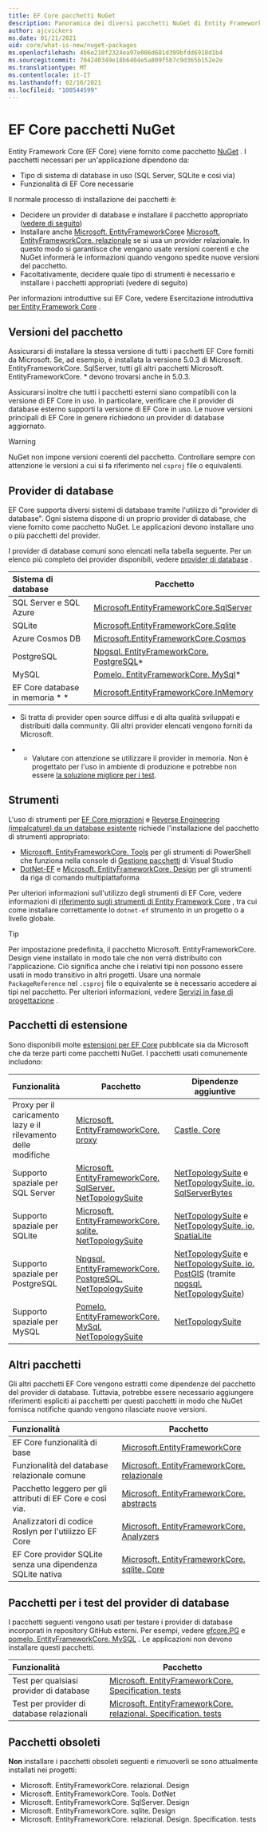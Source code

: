 ```yaml
---
title: EF Core pacchetti NuGet
description: Panoramica dei diversi pacchetti NuGet di Entity Framework Core
author: ajcvickers
ms.date: 01/21/2021
uid: core/what-is-new/nuget-packages
ms.openlocfilehash: 4b6e210f2324ea97e006d681d399bfdd6918d1b4
ms.sourcegitcommit: 704240349e18b6404e5a809f5b7c9d365b152e2e
ms.translationtype: MT
ms.contentlocale: it-IT
ms.lasthandoff: 02/16/2021
ms.locfileid: "100544599"
---
```

# <a name="ef-core-nuget-packages"></a>EF Core pacchetti NuGet

Entity Framework Core (EF Core) viene fornito come pacchetto [NuGet](https://www.nuget.org/) . I pacchetti necessari per un'applicazione dipendono da:

- Tipo di sistema di database in uso (SQL Server, SQLite e così via)
- Funzionalità di EF Core necessarie

Il normale processo di installazione dei pacchetti è:

- Decidere un provider di database e installare il pacchetto appropriato ([vedere di seguito](#database-providers))
- Installare anche [Microsoft. EntityFrameworkCore](https://www.nuget.org/packages/Microsoft.EntityFrameworkCore/)e [Microsoft. EntityFrameworkCore. relazionale](https://www.nuget.org/packages/Microsoft.EntityFrameworkCore.Relational/) se si usa un provider relazionale. In questo modo si garantisce che vengano usate versioni coerenti e che NuGet informerà le informazioni quando vengono spedite nuove versioni del pacchetto.
- Facoltativamente, decidere quale tipo di strumenti è necessario e installare i pacchetti appropriati (vedere di seguito)

Per informazioni introduttive sui EF Core, vedere Esercitazione introduttiva [per Entity Framework Core](xref:core/get-started/overview/first-app) .

## <a name="package-versions"></a>Versioni del pacchetto

Assicurarsi di installare la stessa versione di tutti i pacchetti EF Core forniti da Microsoft. Se, ad esempio, è installata la versione 5.0.3 di Microsoft. EntityFrameworkCore. SqlServer, tutti gli altri pacchetti Microsoft. EntityFrameworkCore. * devono trovarsi anche in 5.0.3.

Assicurarsi inoltre che tutti i pacchetti esterni siano compatibili con la versione di EF Core in uso. In particolare, verificare che il provider di database esterno supporti la versione di EF Core in uso. Le nuove versioni principali di EF Core in genere richiedono un provider di database aggiornato.

> [!WARNING]
> NuGet non impone versioni coerenti del pacchetto. Controllare sempre con attenzione le versioni a cui si fa riferimento nel `csproj` file o equivalenti.

## <a name="database-providers"></a>Provider di database

EF Core supporta diversi sistemi di database tramite l'utilizzo di "provider di database". Ogni sistema dispone di un proprio provider di database, che viene fornito come pacchetto NuGet. Le applicazioni devono installare uno o più pacchetti del provider.

I provider di database comuni sono elencati nella tabella seguente. Per un elenco più completo dei provider disponibili, vedere [provider di database](xref:core/providers/index) .

| Sistema di database                   | Pacchetto
|:----------------------------------|----------------------
| SQL Server e SQL Azure          | [Microsoft.EntityFrameworkCore.SqlServer](https://www.nuget.org/packages/Microsoft.EntityFrameworkCore.SqlServer)
| SQLite                            | [Microsoft.EntityFrameworkCore.Sqlite](https://www.nuget.org/packages/Microsoft.EntityFrameworkCore.Sqlite)
| Azure Cosmos DB                   | [Microsoft.EntityFrameworkCore.Cosmos](https://www.nuget.org/packages/Microsoft.EntityFrameworkCore.Cosmos)
| PostgreSQL                        | [Npgsql. EntityFrameworkCore. PostgreSQL](https://www.nuget.org/packages/Npgsql.EntityFrameworkCore.PostgreSQL/)*
| MySQL                             | [Pomelo. EntityFrameworkCore. MySql](https://www.nuget.org/packages/Pomelo.EntityFrameworkCore.MySql/)*
| EF Core database in memoria * *      | [Microsoft.EntityFrameworkCore.InMemory](https://www.nuget.org/packages/Microsoft.EntityFrameworkCore.InMemory)

* Si tratta di provider open source diffusi e di alta qualità sviluppati e distribuiti dalla community. Gli altri provider elencati vengono forniti da Microsoft.

* * Valutare con attenzione se utilizzare il provider in memoria. Non è progettato per l'uso in ambiente di produzione e potrebbe non essere [la soluzione migliore per i test](xref:core/testing/index).

## <a name="tools"></a>Strumenti

L'uso di strumenti per [EF Core migrazioni](xref:core/managing-schemas/migrations/index) e [Reverse Engineering (impalcature) da un database esistente](xref:core/managing-schemas/scaffolding) richiede l'installazione del pacchetto di strumenti appropriato:

- [Microsoft. EntityFrameworkCore. Tools](https://www.nuget.org/packages/Microsoft.EntityFrameworkCore.Tools/) per gli strumenti di PowerShell che funziona nella console di [Gestione pacchetti](/nuget/consume-packages/install-use-packages-powershell) di Visual Studio
- [DotNet-EF](https://www.nuget.org/packages/dotnet-ef/) e [Microsoft. EntityFrameworkCore. Design](https://www.nuget.org/packages/Microsoft.EntityFrameworkCore.Design/) per gli strumenti da riga di comando multipiattaforma

Per ulteriori informazioni sull'utilizzo degli strumenti di EF Core, vedere informazioni di [riferimento sugli strumenti di Entity Framework Core](xref:core/cli/index) , tra cui come installare correttamente lo `dotnet-ef` strumento in un progetto o a livello globale.

> [!TIP]
> Per impostazione predefinita, il pacchetto Microsoft. EntityFrameworkCore. Design viene installato in modo tale che non verrà distribuito con l'applicazione. Ciò significa anche che i relativi tipi non possono essere usati in modo transitivo in altri progetti. Usare una normale `PackageReference` nel `.csproj` file o equivalente se è necessario accedere ai tipi nel pacchetto. Per ulteriori informazioni, vedere [Servizi in fase di progettazione](xref:core/cli/services) .

## <a name="extension-packages"></a>Pacchetti di estensione

Sono disponibili molte [estensioni per EF Core](xref:core/extensions/index) pubblicate sia da Microsoft che da terze parti come pacchetti NuGet. I pacchetti usati comunemente includono:

| Funzionalità                                | Pacchetto | Dipendenze aggiuntive
|:---------------------------------------------|---------|------------------------
| Proxy per il caricamento lazy e il rilevamento delle modifiche | [Microsoft. EntityFrameworkCore. proxy](https://www.nuget.org/packages/Microsoft.EntityFrameworkCore.Proxies/) | [Castle. Core](https://www.nuget.org/packages/Castle.Core/)
| Supporto spaziale per SQL Server               | [Microsoft. EntityFrameworkCore. SqlServer. NetTopologySuite](https://www.nuget.org/packages/Microsoft.EntityFrameworkCore.Sqlite.NetTopologySuite/) | [NetTopologySuite](https://www.nuget.org/packages/NetTopologySuite/) e [NetTopologySuite. io. SqlServerBytes](https://www.nuget.org/packages/NetTopologySuite.IO.SqlServerBytes/)
| Supporto spaziale per SQLite                   | [Microsoft. EntityFrameworkCore. sqlite. NetTopologySuite](https://www.nuget.org/packages/Microsoft.EntityFrameworkCore.Sqlite.NetTopologySuite/) | [NetTopologySuite](https://www.nuget.org/packages/NetTopologySuite/) e [NetTopologySuite. io. SpatiaLite](https://www.nuget.org/packages/NetTopologySuite.IO.SpatiaLite/)
| Supporto spaziale per PostgreSQL               | [Npgsql. EntityFrameworkCore. PostgreSQL. NetTopologySuite](https://www.nuget.org/packages/Npgsql.EntityFrameworkCore.PostgreSQL.NetTopologySuite) | [NetTopologySuite](https://www.nuget.org/packages/NetTopologySuite/) e [NetTopologySuite. io. PostGIS](https://www.nuget.org/packages/NetTopologySuite.IO.PostGIS/) (tramite [npgsql. NetTopologySuite](https://www.nuget.org/packages/Npgsql.NetTopologySuite/))
| Supporto spaziale per MySQL                    | [Pomelo. EntityFrameworkCore. MySql. NetTopologySuite](https://www.nuget.org/packages/Pomelo.EntityFrameworkCore.MySql.NetTopologySuite) | [NetTopologySuite](https://www.nuget.org/packages/NetTopologySuite/)

## <a name="other-packages"></a>Altri pacchetti

Gli altri pacchetti EF Core vengono estratti come dipendenze del pacchetto del provider di database. Tuttavia, potrebbe essere necessario aggiungere riferimenti espliciti ai pacchetti per questi pacchetti in modo che NuGet fornisca notifiche quando vengono rilasciate nuove versioni.

| Funzionalità                                              | Pacchetto
|:-----------------------------------------------------------|--------
| EF Core funzionalità di base                                | [Microsoft.EntityFrameworkCore](https://www.nuget.org/packages/Microsoft.EntityFrameworkCore/)
| Funzionalità del database relazionale comune                   | [Microsoft. EntityFrameworkCore. relazionale](https://www.nuget.org/packages/Microsoft.EntityFrameworkCore.Relational/)
| Pacchetto leggero per gli attributi di EF Core e così via.           | [Microsoft. EntityFrameworkCore. abstracts](https://www.nuget.org/packages/Microsoft.EntityFrameworkCore.Abstractions/)
| Analizzatori di codice Roslyn per l'utilizzo EF Core                    | [Microsoft. EntityFrameworkCore. Analyzers](https://www.nuget.org/packages/Microsoft.EntityFrameworkCore.Analyzers/)
| EF Core provider SQLite senza una dipendenza SQLite nativa | [Microsoft. EntityFrameworkCore. sqlite. Core](https://www.nuget.org/packages/Microsoft.EntityFrameworkCore.Sqlite.Core/)

## <a name="packages-for-database-provider-testing"></a>Pacchetti per i test del provider di database

I pacchetti seguenti vengono usati per testare i provider di database incorporati in repository GitHub esterni. Per esempi, vedere [efcore.PG](https://github.com/npgsql/efcore.pg) e [pomelo. EntityFrameworkCore. MySQL](https://github.com/PomeloFoundation/Pomelo.EntityFrameworkCore.MySql) . Le applicazioni non devono installare questi pacchetti.

| Funzionalità                                              | Pacchetto
|:-----------------------------------------------------------|--------
| Test per qualsiasi provider di database                            | [Microsoft. EntityFrameworkCore. Specification. tests](https://www.nuget.org/packages/Microsoft.EntityFrameworkCore.Specification.Tests/)
| Test per provider di database relazionali                    | [Microsoft. EntityFrameworkCore. relazional. Specification. tests](https://www.nuget.org/packages/Microsoft.EntityFrameworkCore.Relational.Specification.Tests/)

## <a name="obsolete-packages"></a>Pacchetti obsoleti

**Non** installare i pacchetti obsoleti seguenti e rimuoverli se sono attualmente installati nei progetti:

- Microsoft. EntityFrameworkCore. relazional. Design
- Microsoft. EntityFrameworkCore. Tools. DotNet
- Microsoft. EntityFrameworkCore. SqlServer. Design
- Microsoft. EntityFrameworkCore. sqlite. Design
- Microsoft. EntityFrameworkCore. relazional. Design. Specification. tests
